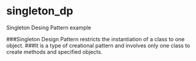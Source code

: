 # singleton_dp
Singleton Desing Pattern example 


###Singleton Design Pattern restricts the instantiation of a class to one object.
###It is a type of creational pattern and involves only one class to create methods and specified objects.

